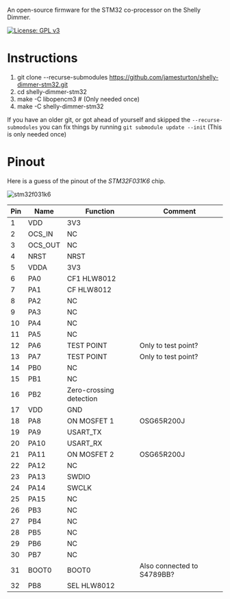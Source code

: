 An open-source firmware for the STM32 co-processor on the Shelly Dimmer.

[![License: GPL v3](https://img.shields.io/badge/License-GPLv3-blue.svg)](https://www.gnu.org/licenses/gpl-3.0)

# Instructions
 1. git clone --recurse-submodules https://github.com/jamesturton/shelly-dimmer-stm32.git
 2. cd shelly-dimmer-stm32
 3. make -C libopencm3 # (Only needed once)
 4. make -C shelly-dimmer-stm32

If you have an older git, or got ahead of yourself and skipped the ```--recurse-submodules```
you can fix things by running ```git submodule update --init``` (This is only needed once)

# Pinout
Here is a guess of the pinout of the *STM32F031K6* chip.

![stm32f031k6](https://user-images.githubusercontent.com/6130792/86444616-494b8080-bd11-11ea-8eeb-c07b69b8af35.PNG)

| Pin   | Name      | Function                  | Comment                       |
| ----- | --------- | ------------------------- | ----------------------------- |
| 1     | VDD       | 3V3                       |                               |
| 2     | OCS_IN    | NC                        |                               |
| 3     | OCS_OUT   | NC                        |                               |
| 4     | NRST      | NRST                      |                               |
| 5     | VDDA      | 3V3                       |                               |
| 6     | PA0       | CF1 HLW8012               |                               |
| 7     | PA1       | CF HLW8012                |                               |
| 8     | PA2       | NC                        |                               |
| 9     | PA3       | NC                        |                               |
| 10    | PA4       | NC                        |                               |
| 11    | PA5       | NC                        |                               |
| 12    | PA6       | TEST POINT                | Only to test point?           |
| 13    | PA7       | TEST POINT                | Only to test point?           |
| 14    | PB0       | NC                        |                               |
| 15    | PB1       | NC                        |                               |
| 16    | PB2       | Zero-crossing detection   |                               |
| 17    | VDD       | GND                       |                               |
| 18    | PA8       | ON MOSFET 1               | OSG65R200J                    |
| 19    | PA9       | USART_TX                  |                               |
| 20    | PA10      | USART_RX                  |                               |
| 21    | PA11      | ON MOSFET 2               | OSG65R200J                    |
| 22    | PA12      | NC                        |                               |
| 23    | PA13      | SWDIO                     |                               |
| 24    | PA14      | SWCLK                     |                               |
| 25    | PA15      | NC                        |                               |
| 26    | PB3       | NC                        |                               |
| 27    | PB4       | NC                        |                               |
| 28    | PB5       | NC                        |                               |
| 29    | PB6       | NC                        |                               |
| 30    | PB7       | NC                        |                               |
| 31    | BOOT0     | BOOT0                     | Also connected to S4789BB?    |
| 32    | PB8       | SEL HLW8012               |                               |
